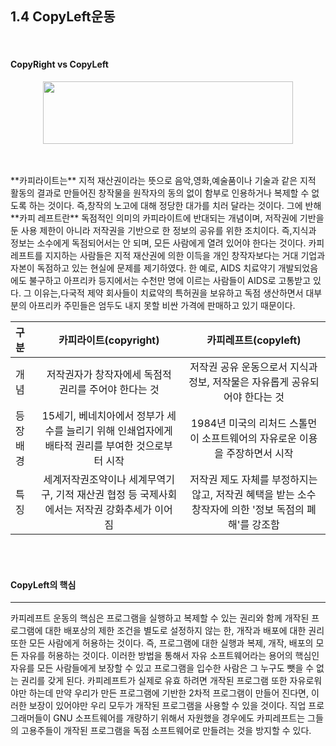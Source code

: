 ## 1.4 CopyLeft운동


<br>

#### CopyRight vs CopyLeft

<p align="center">
<img src="http://cfile4.uf.tistory.com/image/1833314F510D467E025199" width="400" height="100"></img>
</p>
<br>
<br>
**카피라이트는** 지적 재산권이라는 뜻으로 음악,영화,예술품이나 기술과 같은 지적 활동의 결과로 만들어진 창작물을 원작자의 동의 없이 함부로 인용하거나 복제할 수 없도록 하는 것이다. 즉,창작의 노고에 대해 정당한 대가를 치러 달라는 것이다. 그에 반해 **카피 레프트란** 독점적인 의미의 카피라이트에 반대되는 개념이며, 저작권에 기반을 둔 사용 제한이 아니라 저작권을 기반으로 한 정보의 공유를 위한 조치이다. 즉,지식과 정보는 소수에게 독점되어서는 안 되며, 모든 사람에게 열려 있어야 한다는 것이다. 카피레프트를 지지하는 사람들은 지적 재산권에 의한 이득을 개인 창작자보다는 거대 기업과 자본이 독점하고 있는 현실에 문제를 제기하였다. 한 예로, AIDS 치료약기 개발되었음에도 불구하고 아프리카 등지에서는 수천만 명에 이르는 사람들이 AIDS로 고통받고 있다. 그 이유는,다국적 제약 회사들이 치료약의 특허권을 보유하고 독점 생산하면서 대부분의 아프리카 주민들은 엄두도 내지 못할 비싼 가격에 판매하고 있기 때문이다.

<br>

| 구분  | 카피라이트(copyright) | 카피레프트(copyleft)    |
| :------------ | :-----------: | :-------------------: |
| 개념     | 저작권자가 창작자에세 독점적 권리를 주어야 한다는 것 | 저작권 공유 운동으로서 지식과 정보, 저작물은 자유롭게 공유되어야 한다는 것 |
| 등장배경    | 15세기, 베네치아에서 정부가 세수를 늘리기 위해 인쇄업자에게 배타적 권리를 부여한 것으로부터 시작  | 1984년 미국의 리처드 스톨먼이 소프트웨어의 자유로운 이용을 주장하면서 시작|
| 특징     | 세계저작권조약이나 세계무역기구, 기적 재산권 협정 등 국제사회에서는 저작권 강화추세가 이어짐  | 저작권 제도 자체를 부정하지는 않고, 저작권 혜택을 받는 소수 창작자에 의한 '정보 독점의 폐해'를 강조함 |

<br><br>
#### CopyLeft의 핵심
------------------
카피레프트 운동의 핵심은 프로그램을 실행하고 복제할 수 있는 권리와 함께 개작된 프로그램에 대한 배포상의 제한 조건을 별도로 설정하지 않는 한, 개작과 배포에 대한 권리 또한 모든 사람에게 허용하는 것이다. 즉, 프로그램에 대한 실행과 복제, 개작, 배포의 모든 자유를 허용하는 것이다. 이러한 방법을 통해서 자유 소프트웨어라는 용어의 핵심인 자유를 모든 사람들에게 보장할 수 있고 프로그램을 입수한 사람은 그 누구도 뺏을 수 없는 권리를 갖게 된다. 카피레프트가 실제로 유효 하려면 개작된 프로그램 또한 자유로워야만 하는데 만약 우리가 만든 프로그램에 기반한 2차적 프로그램이 만들어 진다면, 이러한 보장이 있어야만 우리 모두가 개작된 프로그램을 사용할 수 있을 것이다. 직업 프로그래머들이 GNU 소프트웨어를 개량하기 위해서 자원했을 경우에도 카피레프트는 그들의 고용주들이 개작된 프로그램을 독점 소프트웨어로 만들려는 것을 방지할 수 있다.

